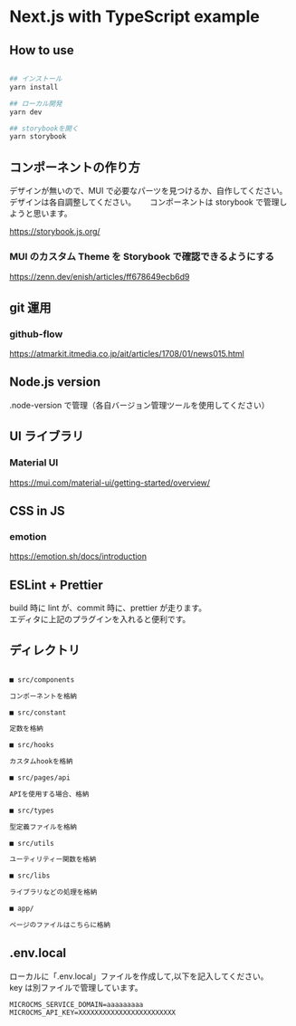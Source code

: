 # Next.js with TypeScript example

## How to use

```sh

## インストール
yarn install

## ローカル開発
yarn dev

## storybookを開く
yarn storybook
```

## コンポーネントの作り方

デザインが無いので、MUI で必要なパーツを見つけるか、自作してください。デザインは各自調整してください。　　
コンポーネントは storybook で管理しようと思います。

https://storybook.js.org/

### MUI のカスタム Theme を Storybook で確認できるようにする

https://zenn.dev/enish/articles/ff678649ecb6d9

## git 運用

### github-flow

https://atmarkit.itmedia.co.jp/ait/articles/1708/01/news015.html

## Node.js version

.node-version で管理（各自バージョン管理ツールを使用してください）

## UI ライブラリ

### Material UI

https://mui.com/material-ui/getting-started/overview/

## CSS in JS

### emotion

https://emotion.sh/docs/introduction

## ESLint + Prettier

build 時に lint が、commit 時に、prettier が走ります。  
エディタに上記のプラグインを入れると便利です。

## ディレクトリ

```sh

■ src/components

コンポーネントを格納

■ src/constant

定数を格納

■ src/hooks

カスタムhookを格納

■ src/pages/api

APIを使用する場合、格納

■ src/types

型定義ファイルを格納

■ src/utils

ユーティリティー関数を格納

■ src/libs

ライブラリなどの処理を格納

■ app/

ページのファイルはこちらに格納

```

## .env.local

ローカルに「.env.local」ファイルを作成して,以下を記入してください。　　
key は別ファイルで管理しています。

```
MICROCMS_SERVICE_DOMAIN=aaaaaaaaa
MICROCMS_API_KEY=XXXXXXXXXXXXXXXXXXXXXXXX

```
